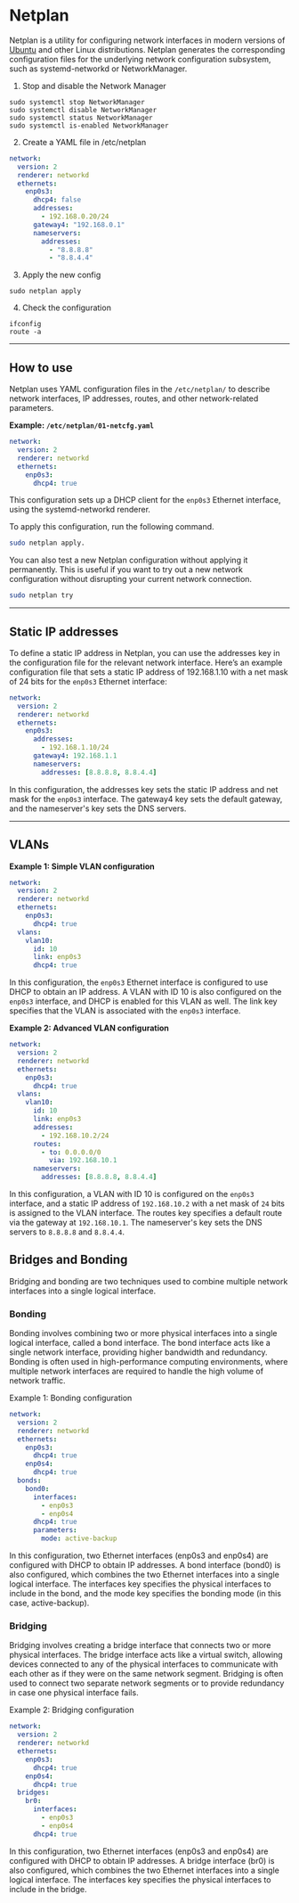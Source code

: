 # Netplan

Netplan is a utility for configuring network interfaces in modern versions of [Ubuntu](distros/ubuntu.md) and other Linux distributions. Netplan generates the corresponding configuration files for the underlying network configuration subsystem, such as systemd-networkd or NetworkManager.

1. Stop and disable the Network Manager
```
sudo systemctl stop NetworkManager
sudo systemctl disable NetworkManager
sudo systemctl status NetworkManager
sudo systemctl is-enabled NetworkManager
```

2. Create a YAML file in /etc/netplan

```yaml
network:
  version: 2
  renderer: networkd
  ethernets:
    enp0s3:
      dhcp4: false
      addresses:
        - 192.168.0.20/24
      gateway4: "192.168.0.1"
      nameservers:
        addresses:
          - "8.8.8.8"
          - "8.8.4.4"
```

3. Apply the new config
```
sudo netplan apply
```

4. Check the configuration
```
ifconfig
route -a
```

---
## How to use

Netplan uses YAML configuration files in the `/etc/netplan/` to describe network interfaces, IP addresses, routes, and other network-related parameters.

**Example: `/etc/netplan/01-netcfg.yaml`**
```yaml
network:
  version: 2
  renderer: networkd
  ethernets:
    enp0s3:
      dhcp4: true
```

This configuration sets up a DHCP client for the `﻿enp0s3` Ethernet interface, using the ﻿systemd-networkd renderer. 

To apply this configuration, run the following command. 

```sh
sudo netplan apply.
```

You can also test a new Netplan configuration without applying it permanently. This is useful if you want to try out a new network configuration without disrupting your current network connection.

```sh
sudo netplan try
```

---
## Static IP addresses

To define a static IP address in Netplan, you can use the ﻿addresses key in the configuration file for the relevant network interface. Here’s an example configuration file that sets a static IP address of ﻿192.168.1.10 with a net mask of ﻿24 bits for the `﻿enp0s3` Ethernet interface:

```yaml
network:
  version: 2
  renderer: networkd
  ethernets:
    enp0s3:
      addresses:
        - 192.168.1.10/24
      gateway4: 192.168.1.1
      nameservers:
        addresses: [8.8.8.8, 8.8.4.4]
```

In this configuration, the ﻿addresses key sets the static IP address and net mask for the `﻿enp0s3` interface. The ﻿gateway4 key sets the default gateway, and the ﻿nameserver's key sets the DNS servers.

---
## VLANs

**Example 1: Simple VLAN configuration**
```yaml
network:
  version: 2
  renderer: networkd
  ethernets:
    enp0s3:
      dhcp4: true
  vlans:
    vlan10:
      id: 10
      link: enp0s3
      dhcp4: true
```

In this configuration, the `﻿enp0s3` Ethernet interface is configured to use DHCP to obtain an IP address. A VLAN with ID 10 is also configured on the `﻿enp0s3` interface, and DHCP is enabled for this VLAN as well. The ﻿link key specifies that the VLAN is associated with the `﻿enp0s3` interface.

**Example 2: Advanced VLAN configuration**
```yaml
network:
  version: 2
  renderer: networkd
  ethernets:
    enp0s3:
      dhcp4: true
  vlans:
    vlan10:
      id: 10
      link: enp0s3
      addresses:
        - 192.168.10.2/24
      routes:
        - to: 0.0.0.0/0
          via: 192.168.10.1
      nameservers:
        addresses: [8.8.8.8, 8.8.4.4]
```

In this configuration, a VLAN with ID 10 is configured on the `﻿enp0s3` interface, and a static IP address of ﻿`192.168.10.2` with a net mask of ﻿`24` bits is assigned to the VLAN interface. The ﻿routes key specifies a default route via the gateway at `﻿192.168.10.1`. The ﻿nameserver's key sets the DNS servers to `﻿8.8.8.8` and `﻿8.8.4.4`.

## Bridges and Bonding

Bridging and bonding are two techniques used to combine multiple network interfaces into a single logical interface.

### Bonding

Bonding involves combining two or more physical interfaces into a single logical interface, called a bond interface. The bond interface acts like a single network interface, providing higher bandwidth and redundancy. Bonding is often used in high-performance computing environments, where multiple network interfaces are required to handle the high volume of network traffic.

Example 1: Bonding configuration
```yaml
network:
  version: 2
  renderer: networkd
  ethernets:
    enp0s3:
      dhcp4: true
    enp0s4:
      dhcp4: true
  bonds:
    bond0:
      interfaces:
        - enp0s3
        - enp0s4
      dhcp4: true
      parameters:
        mode: active-backup
```

In this configuration, two Ethernet interfaces (﻿enp0s3 and ﻿enp0s4) are configured with DHCP to obtain IP addresses. A bond interface (﻿bond0) is also configured, which combines the two Ethernet interfaces into a single logical interface. The ﻿interfaces key specifies the physical interfaces to include in the bond, and the ﻿mode key specifies the bonding mode (in this case, ﻿active-backup).

### Bridging

Bridging involves creating a bridge interface that connects two or more physical interfaces. The bridge interface acts like a virtual switch, allowing devices connected to any of the physical interfaces to communicate with each other as if they were on the same network segment. Bridging is often used to connect two separate network segments or to provide redundancy in case one physical interface fails.

Example 2: Bridging configuration
```yaml
network:
  version: 2
  renderer: networkd
  ethernets:
    enp0s3:
      dhcp4: true
    enp0s4:
      dhcp4: true
  bridges:
    br0:
      interfaces:
        - enp0s3
        - enp0s4
      dhcp4: true
```

In this configuration, two Ethernet interfaces (﻿enp0s3 and ﻿enp0s4) are configured with DHCP to obtain IP addresses. A bridge interface (﻿br0) is also configured, which combines the two Ethernet interfaces into a single logical interface. The ﻿interfaces key specifies the physical interfaces to include in the bridge.
